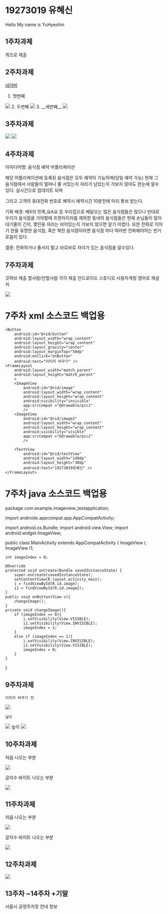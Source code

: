 # 19273019 유혜신
Hello My name is YuHyeshin

## 1주차과제
퀴즈로 제출
 
 ## 2주차과제
  [네이버](https://naver.com "네이버")
  
 1. 첫번째
 <img width="" height="" src="./Png/캡스톤 디자인 과제1.png">
 2. 두번째
 <img width="" height="" src="./Png/캡스톤 디자인 과제1-2.PNG">
 3. __세번째__
 
<img width="" height="" src="./Png/예시용 고양이.png">
 
  ## 3주차과제
<img width="" height="" src="./Png/캡스톤디자인 3주차과제2.png">
<img width="" height="" src="./Png/캡스톤디자인 3주차과제.png">

  ## 4주차과제
   아이디어명: 음식점 예약 어플리케이션
   
   해당 어플리케이션에 등록된 음식점은 모두 예약이 가능하며(당일 예약 가능)
   현재 그 음식점에서 사람들이 얼마나 줄 서있는지 자리가 남았는지 가보지 않아도 한눈에 알수 있다.
   실시간으로 업데이트 되며
   
   그리고 고객의 휴대전화 번호로 예약시 
   예약시간 10분전에 미리 통보 받는다.
   
   기획 배경: 
   배X의 민족,요A요 등 우리집으로 배달오는 많은 음식점들은 많으나
   반대로 우리가 음식점을 가야할때 프렌차이저를 제외한 동네의 음식점들은
   현재 손님들이 많아 대기줄이 긴지, 몇인용 자리는 비어있는지 가보지 않으면 알기 어렵다.
   또한 전화로 이야기 한들 유명한 음식점, 혹은 꽉찬 음식점이라면 음식점 마다 여러번 전화해야하는 번거로움이 있다.
   
   결론: 전화하거나 줄서지 말고 바로바로 자리가 있는 음식점을 알수있다.
   
   ## 7주차과제
   
   깃허브 제출 할사람/안할사람 각각 제출
   안드로이드 스튜디오 사용자계정 영어로 재설치
   
   <img width="" height="" src="./Png/8week.png">
   
   # 7주차 xml 소스코드 백업용
   <?xml version="1.0" encoding="utf-8"?>
<LinearLayout xmlns:android="http://schemas.android.com/apk/res/android"
    xmlns:app="http://schemas.android.com/apk/res-auto"
    xmlns:tools="http://schemas.android.com/tools"
    android:layout_width="match_parent"
    android:layout_height="match_parent"
    android:orientation="vertical"
    tools:context=".MainActivity">


    <Button
        android:id="@+id/button"
        android:layout_width="wrap_content"
        android:layout_height="wrap_content"
        android:layout_gravity="center"
        android:layout_marginTop="50dp"
        android:onClick="onButton"
        android:text="이미지 바꾸기" />
    <FrameLayout
        android:layout_width="match_parent"
        android:layout_height="match_parent"
        >
        <ImageView
            android:id="@+id/image"
            android:layout_width="wrap_content"
            android:layout_height="wrap_content"
            android:visibility="invisible"
            app:srcCompat ="@drawable/pic1"
            />
        <ImageView
            android:id="@+id/image2"
            android:layout_width="wrap_content"
            android:layout_height="wrap_content"
            android:visibility="visible"
            app:srcCompat ="@drawable/pic2"
            />

        <TextView
            android:id="@+id/textView"
            android:layout_width="149dp"
            android:layout_height="38dp"
            android:text="19273019유혜신" />
    </FrameLayout>
</LinearLayout>

# 7주차 java 소스코드 백업용
package com.example.imageview_testapplication;

import androidx.appcompat.app.AppCompatActivity;

import android.os.Bundle;
import android.view.View;
import android.widget.ImageView;


public class MainActivity extends AppCompatActivity {
    ImageView i;
    ImageView i1;

    int imageIndex = 0;

    @Override
    protected void onCreate(Bundle savedInstanceState) {
        super.onCreate(savedInstanceState);
        setContentView(R.layout.activity_main);
        i = findViewById(R.id.image);
        i1 = findViewById(R.id.image2);
    }
    public void onButton(View v){
        changeImage();
    }
    private void changeImage(){
        if (imageIndex == 0){
            i.setVisibility(View.VISIBLE);
            i1.setVisibility(View.INVISIBLE);
            imageIndex = 1;
        }
        else if (imageIndex == 1){
            i.setVisibility(View.INVISIBLE);
            i1.setVisibility(View.VISIBLE);
            imageIndex = 0;
        }
    }
}

 ## 9주차과제
    이미지 바꾸기 전
   <img width="" height="" src="./Png/9weekImage.png">
    
    넓이
   <img width="" height="" src="./Png/9weekWidth.png">
    높이
   <img width="" height="" src="./Png/9weekHeight.png">
   
 ## 10주차과제
 처음 나오는 부분
 
 <img width="" height="" src="./Png/10week_1.png">
 
 글자수 바이트 나오는 부분
 
 <img width="" height="" src="./Png/10week_2.png">
 
 ## 11주차과제
 처음 나오는 부분
 
 <img width="" height="" src="./Png/11week1.png">
 
 글자수 바이트 나오는 부분
 
 <img width="" height="" src="./Png/11week2.png">
 
 ## 12주차과제
 
 <img width="" height="" src="./Png/12week.png">
 
 ## 13주차 ~14주차 +기말
 서울시 공영주차장 안내 정보
